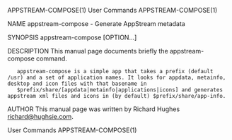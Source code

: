 APPSTREAM-COMPOSE(1)                                                                            User Commands                                                                            APPSTREAM-COMPOSE(1)



NAME
       appstream-compose - Generate AppStream metadata

SYNOPSIS
       appstream-compose [OPTION...]

DESCRIPTION
       This manual page documents briefly the appstream-compose command.

       appstream-compose is a simple app that takes a prefix (default /usr) and a set of application names. It looks for appdata, metainfo, desktop and icon files with that basename in
       $prefix/share/[appdata|metainfo|applications|icons] and generates appstream xml files and icons in (by default) $prefix/share/app-info.

AUTHOR
       This manual page was written by Richard Hughes <richard@hughsie.com>.



User Commands                                                                                                                                                                            APPSTREAM-COMPOSE(1)
